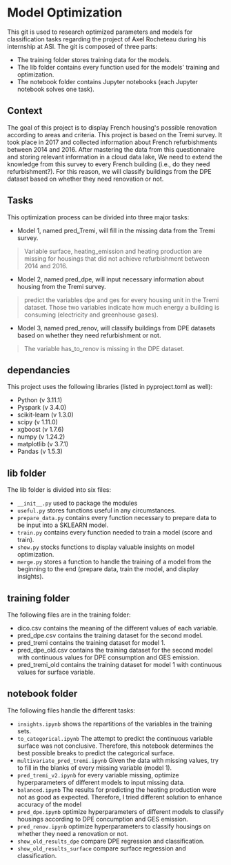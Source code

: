 # Model Optimization

This git is used to research optimized parameters and models for classification tasks regarding the project of Axel Rocheteau during his internship at ASI.
The git is composed of three parts:
- The training folder stores training data for the models.
- The lib folder contains every function used for the models' training and optimization.
- The notebook folder contains Jupyter notebooks (each Jupyter notebook solves one task).

## Context
The goal of this project is to display French housing's possible renovation according to areas and criteria. This project is based on the Tremi survey. It took place in 2017 and collected information about French refurbishments between 2014 and 2016. After mastering the data from this questionnaire and storing relevant information in a cloud data lake, We need to extend the knowledge from this survey to every French building (i.e., do they need refurbishment?). For this reason, we will classify buildings from the DPE dataset based on whether they need renovation or not.

## Tasks
This optimization process can be divided into three major tasks:
- Model 1, named pred_Tremi, will fill in the missing data from the Tremi survey.
> Variable surface, heating_emission and heating production are missing for housings that did not achieve refurbishment between 2014 and 2016.

- Model 2, named pred_dpe, will input necessary information about housing from the Tremi survey.
> predict the variables dpe and ges for every housing unit in the Tremi dataset. Those two variables indicate how much energy a building is consuming (electricity and greenhouse gases).

- Model 3, named pred_renov, will classify buildings from DPE datasets based on whether they need refurbishment or not.
> The variable has_to_renov is missing in the DPE dataset.

## dependancies
This project uses the following libraries (listed in pyproject.toml as well):
- Python (v 3.11.1)
- Pyspark (v 3.4.0)
- scikit-learn (v 1.3.0)
- scipy (v 1.11.0)
- xgboost (v 1.7.6)
- numpy (v 1.24.2)
- matplotlib (v 3.7.1)
- Pandas (v 1.5.3)

## lib folder
The lib folder is divided into six files:
- `__init__.py` used to package the modules
- `useful.py` stores functions useful in any circumstances.
- `prepare_data.py` contains every function necessary to prepare data to be input into a SKLEARN model.
- `train.py` contains every function needed to train a model (score and train).
- `show.py` stocks functions to display valuable insights on model optimization.
- `merge.py` stores a function to handle the training of a model from the beginning to the end (prepare data, train the model, and display insights).

## training folder
The following files are in the training folder:
- dico.csv contains the meaning of the different values of each variable.
- pred_dpe.csv contains the training dataset for the second model.
- pred_tremi contains the training dataset for model 1.
- pred_dpe_old.csv contains the training dataset for the second model with continuous values for DPE consumption and GES emission.
- pred_tremi_old contains the training dataset for model 1 with continuous values for surface variable.

## notebook folder
The following files handle the different tasks:
- ``insights.ipynb`` shows the repartitions of the variables in the training sets.
- ``to_categorical.ipynb`` The attempt to predict the continuous variable surface was not conclusive. Therefore, this notebook determines the best possible breaks to predict the categorical surface.
- ``multivariate_pred_tremi.ipynb`` Given the data with missing values, try to fill in the blanks of every missing variable (model 1).
- ``pred_tremi_v2.ipynb`` for every variable missing, optimize hyperparameters of different models to input missing data.
- ```balanced.ipynb``` The results for predicting the heating production were not as good as expected. Therefore, I tried different solution to enhance accuracy of the model
- ``pred_dpe.ipynb`` optimize hyperparameters of different models to classify housings according to DPE concumption and GES emission.
- ``pred_renov.ipynb`` optimize hyperparameters to classify housings on whether they need a renovation or not.
- ``show_old_results_dpe`` compare DPE regression and classification.
- ``show_old_results_surface`` compare surface regression and classification.

